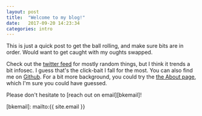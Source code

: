 ```yaml
---
layout: post
title:  "Welcome to my blog!"
date:   2017-09-20 14:23:34
categories: intro 
---
```

This is just a quick post to get the ball rolling, and make sure bits are in order. Would want to get caught with my oughts swapped.

Check out the [twitter feed][bklink] for mostly random things, but I think it trends a bit infosec. I guess that's the click-bait I fall for the most.
You can also find me on [Github][bklink-gh]. 
For a bit more background, you could try the [the About page][bklink-about], which I'm sure you could have guessed. 

Please don't hesitate to [reach out on email][bkemail]!

[bklink]:      https://twitter.com/beaukinstler
[bklink-gh]:   https://github.com/beaukinstler
[bklink-about]: https://beaukinstler.com/about
[bkemail]:    mailto:{{ site.email }}